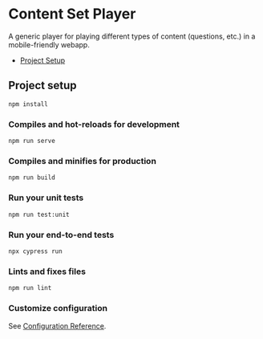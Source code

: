 # Content Set Player

A generic player for playing different types of content (questions, etc.) in a mobile-friendly webapp.

- [Project Setup](#project-setup)

## Project setup

```
npm install
```

### Compiles and hot-reloads for development

```
npm run serve
```

### Compiles and minifies for production

```
npm run build
```

### Run your unit tests

```
npm run test:unit
```

### Run your end-to-end tests

```
npx cypress run
```

### Lints and fixes files

```
npm run lint
```

### Customize configuration

See [Configuration Reference](https://cli.vuejs.org/config/).
